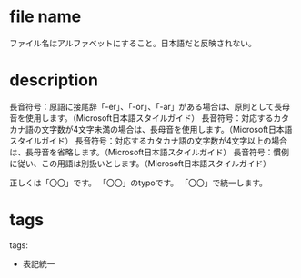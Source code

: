 # file name
ファイル名はアルファベットにすること。日本語だと反映されない。





# description
長音符号：原語に接尾辞「-er」、「-or」、「-ar」がある場合は、原則として長母音を使用します。（Microsoft日本語スタイルガイド）
長音符号：対応するカタカナ語の文字数が4文字未満の場合は、長母音を使用します。（Microsoft日本語スタイルガイド）
長音符号：対応するカタカナ語の文字数が4文字以上の場合は、長母音を省略します。（Microsoft日本語スタイルガイド）
長音符号：慣例に従い、この用語は別扱いとします。（Microsoft日本語スタイルガイド）

正しくは「〇〇」です。
「〇〇」のtypoです。
「〇〇」で統一します。





# tags
tags:
  - 表記統一
